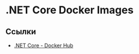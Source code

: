 # .NET Core Docker Images

## Ссылки

* [.NET Core - Docker Hub](https://hub.docker.com/_/microsoft-dotnet-core)
